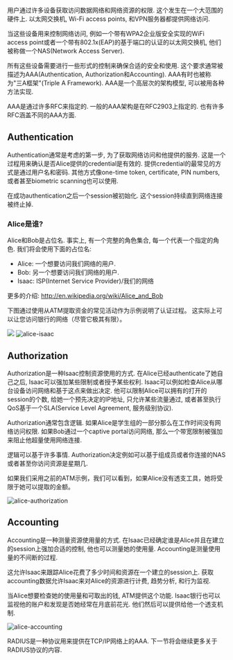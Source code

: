 用户通过许多设备获取访问数据网络和网络资源的权限. 这个发生在一个大范围的硬件上. 以太网交换机, Wi-Fi access points, 和VPN服务器都提供网络访问.

当这些设备用来控制网络访问, 例如一个带有WPA2企业版安全实现的WiFi access point或者一个带有802.1x(EAP)的基于端口的认证的以太网交换机, 他们被称做一个NAS(Network Access Server).

所有这些设备需要进行一些形式的控制来确保合适的安全和使用. 这个要求通常被描述为AAA(Authentication, Authorization和Accounting). AAA有时也被称为"三A框架"(Triple A Framework). AAA是一个高层次的架构模型, 可以被用各种方法实现.

AAA是通过许多RFC来指定的. 一般的AAA架构是在RFC2903上指定的. 也有许多RFC涵盖不同的AAA方面.

## Authentication

Authentication通常是考虑的第一步, 为了获取网络访问和他提供的服务. 这是一个过程用来确认是否Alice提供的credential是有效的. 提供credential的最常见的方式是通过用户名和密码. 其他方式像one-time token, certificate, PIN numbers, 或者甚至biometric scanning也可以使用.

在成功authentication之后一个session被初始化. 这个session持续直到网络连接被终止掉.

### Alice是谁?

Alice和Bob是占位名. 事实上, 有一个完整的角色集合, 每一个代表一个指定的角色. 我们将会使用下面的占位名:

* Alice: 一个想要访问我们网络的用户.
* Bob: 另一个想要访问我们网络的用户.
* Isaac: ISP(Internet Service Provider)/我们的网络

更多的介绍: <http://en.wikipedia.org/wiki/Alice_and_Bob>

下图通过使用从ATM提取资金的常见活动作为示例说明了认证过程。 这实际上可以让您访问银行的网络（尽管它极其有限）。

![](https://i.imgur.com/6l2Xi32.png)
![alice-isaac](http://akagi201.qiniudn.com/alice-isaac.png)

## Authorization
Authorization是一种Isaac控制资源使用的方式. 在Alice已经authenticate了她自己之后, Isaac可以强加某些限制或者授予某些权利. Isaac可以例如检查Alice从哪台设备访问网络和基于这点来做出决定. 他可以限制Alice可以拥有的打开的session的个数, 给她一个预先决定的IP地址, 只允许某些流量通过, 或者甚至执行QoS基于一个SLA(Service Level Agreement, 服务级别协议).

Authorization通常包含逻辑. 如果Alice是学生组的一部分那么在工作时间没有网络访问权限. 如果Bob通过一个captive portal访问网络, 那么一个带宽限制被强加来阻止他超量使用网络连接.

逻辑可以基于许多事情. Authorization决定例如可以基于组成员或者你连接的NAS或者甚至你访问资源是星期几.

如果我们采用之前的ATM示例，我们可以看到，如果Alice没有透支工具，她将受限于她可以提取的金额。

![alice-authorization](http://akagi201.qiniudn.com/alice-authorization.png)

## Accounting
Accounting是一种测量资源使用量的方式. 在Isaac已经确定谁是Alice并且在建立的session上强加合适的控制, 他也可以测量她的使用量. Accounting是测量使用量的不间断的过程.

这允许Isaac来跟踪Alice花费了多少时间和资源在一个建立的session上. 获取accounting数据允许Isaac来对Alice的资源进行计费, 趋势分析, 和行为监视.

当Alice想要检查她的使用量和可取出的钱, ATM提供这个功能. Isaac银行也可以监视他的账户和发现是否她经常在月底前花光. 他们然后可以提供给他一个透支机制.

![alice-accounting](http://akagi201.qiniudn.com/alice-accounting.png)

RADIUS是一种协议用来提供在TCP/IP网络上的AAA. 下一节将会继续更多关于RADIUS协议的内容.
